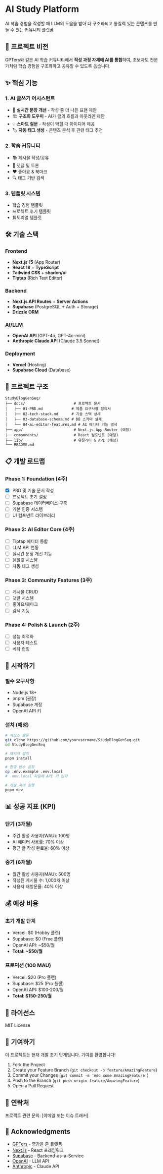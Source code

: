 # AI Study Platform

AI 학습 경험을 작성할 때 LLM의 도움을 받아 더 구조화되고 통찰력 있는 콘텐츠를 만들 수 있는 커뮤니티 플랫폼

## 🎯 프로젝트 비전

GPTers와 같은 AI 학습 커뮤니티에서 **작성 과정 자체에 AI를 통합**하여, 초보자도 전문가처럼 학습 경험을 구조화하고 공유할 수 있도록 돕습니다.

## ✨ 핵심 기능

### 1. AI 글쓰기 어시스턴트
- 📝 **실시간 문장 개선** - 작성 중 더 나은 표현 제안
- 🏗️ **구조화 도우미** - AI가 글의 흐름과 아웃라인 제안
- 💡 **스마트 질문** - 작성이 막힐 때 아이디어 제공
- 🏷️ **자동 태그 생성** - 콘텐츠 분석 후 관련 태그 추천

### 2. 학습 커뮤니티
- 📚 게시물 작성/공유
- 💬 댓글 및 토론
- ❤️ 좋아요 & 북마크
- 🔍 태그 기반 검색

### 3. 템플릿 시스템
- 학습 경험 템플릿
- 프로젝트 후기 템플릿
- 튜토리얼 템플릿

## 🛠️ 기술 스택

### Frontend
- **Next.js 15** (App Router)
- **React 18** + **TypeScript**
- **Tailwind CSS** + **shadcn/ui**
- **Tiptap** (Rich Text Editor)

### Backend
- **Next.js API Routes** + **Server Actions**
- **Supabase** (PostgreSQL + Auth + Storage)
- **Drizzle ORM**

### AI/LLM
- **OpenAI API** (GPT-4o, GPT-4o-mini)
- **Anthropic Claude API** (Claude 3.5 Sonnet)

### Deployment
- **Vercel** (Hosting)
- **Supabase Cloud** (Database)

## 📁 프로젝트 구조

```
StudyBlogGenSeq/
├── docs/                      # 프로젝트 문서
│   ├── 01-PRD.md             # 제품 요구사항 정의서
│   ├── 02-tech-stack.md      # 기술 스택 상세
│   ├── 03-database-schema.md # DB 스키마 설계
│   └── 04-ai-editor-features.md # AI 에디터 기능 명세
├── app/                       # Next.js App Router (예정)
├── components/                # React 컴포넌트 (예정)
├── lib/                       # 유틸리티 & API (예정)
└── README.md
```

## 📋 개발 로드맵

### Phase 1: Foundation (4주)
- [x] PRD 및 기술 문서 작성
- [ ] 프로젝트 초기 설정
- [ ] Supabase 데이터베이스 구축
- [ ] 기본 인증 시스템
- [ ] UI 컴포넌트 라이브러리

### Phase 2: AI Editor Core (4주)
- [ ] Tiptap 에디터 통합
- [ ] LLM API 연동
- [ ] 실시간 문장 개선 기능
- [ ] 템플릿 시스템
- [ ] 자동 태그 생성

### Phase 3: Community Features (3주)
- [ ] 게시물 CRUD
- [ ] 댓글 시스템
- [ ] 좋아요/북마크
- [ ] 검색 기능

### Phase 4: Polish & Launch (2주)
- [ ] 성능 최적화
- [ ] 사용자 테스트
- [ ] 베타 런칭

## 🚀 시작하기

### 필수 요구사항
- Node.js 18+
- pnpm (권장)
- Supabase 계정
- OpenAI API 키

### 설치 (예정)

```bash
# 저장소 클론
git clone https://github.com/yourusername/StudyBlogGenSeq.git
cd StudyBlogGenSeq

# 패키지 설치
pnpm install

# 환경 변수 설정
cp .env.example .env.local
# .env.local 파일에 API 키 입력

# 개발 서버 실행
pnpm dev
```

## 📊 성공 지표 (KPI)

### 단기 (3개월)
- 주간 활성 사용자(WAU): 100명
- AI 에디터 사용률: 70% 이상
- 평균 글 작성 완료율: 60% 이상

### 중기 (6개월)
- 월간 활성 사용자(MAU): 500명
- 작성된 게시물 수: 1,000개 이상
- 사용자 재방문율: 40% 이상

## 💰 예상 비용

### 초기 개발 단계
- Vercel: $0 (Hobby 플랜)
- Supabase: $0 (Free 플랜)
- OpenAI API: ~$50/월
- **Total: ~$50/월**

### 프로덕션 (100 MAU)
- Vercel: $20 (Pro 플랜)
- Supabase: $25 (Pro 플랜)
- OpenAI API: $100-200/월
- **Total: $150-250/월**

## 📝 라이선스

MIT License

## 🤝 기여하기

이 프로젝트는 현재 개발 초기 단계입니다. 기여를 환영합니다!

1. Fork the Project
2. Create your Feature Branch (`git checkout -b feature/AmazingFeature`)
3. Commit your Changes (`git commit -m 'Add some AmazingFeature'`)
4. Push to the Branch (`git push origin feature/AmazingFeature`)
5. Open a Pull Request

## 📧 연락처

프로젝트 관련 문의: [이메일 또는 이슈 트래커]

## 🙏 Acknowledgments

- [GPTers](https://www.gpters.org/) - 영감을 준 플랫폼
- [Next.js](https://nextjs.org/) - React 프레임워크
- [Supabase](https://supabase.com/) - Backend-as-a-Service
- [OpenAI](https://openai.com/) - LLM API
- [Anthropic](https://anthropic.com/) - Claude API
